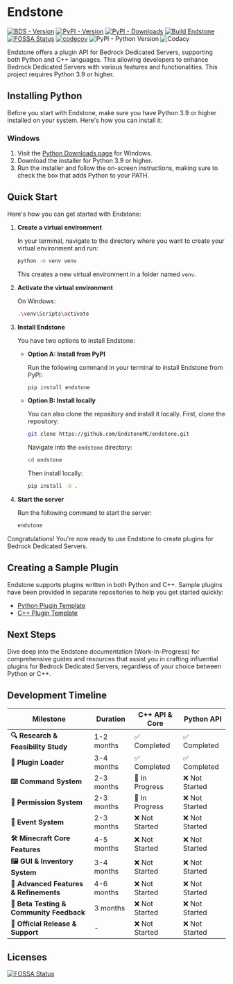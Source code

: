 # Endstone

[![BDS - Version](https://img.shields.io/badge/Bedrock%20Dedicated%20Server-1.20.30.02-brightgreen)](https://www.minecraft.net/download/server/bedrock)
[![PyPI - Version](https://img.shields.io/pypi/v/endstone)](https://pypi.org/project/endstone)
[![PyPI - Downloads](https://img.shields.io/pypi/dm/endstone)](https://pypi.org/project/endstone)
[![Build Endstone](https://github.com/EndstoneMC/endstone/actions/workflows/build.yml/badge.svg)](https://github.com/EndstoneMC/endstone/actions/workflows/build.yml)
[![FOSSA Status](https://app.fossa.com/api/projects/git%2Bgithub.com%2FEndstoneMC%2Fendstone.svg?type=shield&issueType=license)](https://app.fossa.com/projects/git%2Bgithub.com%2FEndstoneMC%2Fendstone)
[![codecov](https://img.shields.io/codecov/c/github/EndstoneMC/endstone?token=GQ6IX9GDT1&logo=codecov
)](https://codecov.io/gh/EndstoneMC/endstone)
![PyPI - Python Version](https://img.shields.io/pypi/pyversions/endstone?logo=python&logoColor=white)
![Codacy](https://img.shields.io/codacy/grade/9417e7bf4d614ca89307af346c581038?logo=codacy
)

Endstone offers a plugin API for Bedrock Dedicated Servers, supporting both Python and C++ languages. This
allowing developers to enhance Bedrock Dedicated Servers with various features and functionalities. This project
requires Python 3.9 or higher.

## Installing Python

Before you start with Endstone, make sure you have Python 3.9 or higher installed on your system. Here's how you can
install it:

### Windows

1. Visit the [Python Downloads page](https://www.python.org/downloads/) for Windows.
2. Download the installer for Python 3.9 or higher.
3. Run the installer and follow the on-screen instructions, making sure to check the box that adds Python to your PATH.

[//]: # (### Linux)

[//]: # ()

[//]: # (The method of installing Python varies between Linux distributions. Here's a general guide for Ubuntu:)

[//]: # ()

[//]: # (1. Open a terminal window.)

[//]: # (2. Run the following command to update your package list:)

[//]: # ()

[//]: # (   ```bash)

[//]: # (   sudo apt update)

[//]: # (   ```)

[//]: # ()

[//]: # (3. Run the following command to install Python 3.9:)

[//]: # ()

[//]: # (   ```bash)

[//]: # (   sudo apt install python3.9)

[//]: # (   ```)

## Quick Start

Here's how you can get started with Endstone:

1. **Create a virtual environment**

   In your terminal, navigate to the directory where you want to create your virtual environment and run:

   ```bash
   python -m venv venv
   ```

   This creates a new virtual environment in a folder named `venv`.

2. **Activate the virtual environment**

   On Windows:

   ```bash
   .\venv\Scripts\activate
   ```

   [//]: # ()

   [//]: # (   On Linux:)

   [//]: # ()

   [//]: # (   ```bash)

   [//]: # (   source venv/bin/activate)

   [//]: # (   ```)

3. **Install Endstone**

   You have two options to install Endstone:

    - **Option A: Install from PyPI**

      Run the following command in your terminal to install Endstone from PyPI:

      ```bash
      pip install endstone
      ```

    - **Option B: Install locally**

      You can also clone the repository and install it locally. First, clone the repository:

      ```bash
      git clone https://github.com/EndstoneMC/endstone.git
      ```

      Navigate into the `endstone` directory:

      ```bash
      cd endstone
      ```

      Then install locally:

      ```bash
      pip install -U .
      ```

4. **Start the server**

   Run the following command to start the server:

   ```bash
   endstone
   ```

Congratulations! You're now ready to use Endstone to create plugins for Bedrock Dedicated Servers.

## Creating a Sample Plugin

Endstone supports plugins written in both Python and C++. Sample plugins have been provided in separate repositories to
help you get started quickly:

- [Python Plugin Template](https://github.com/EndstoneMC/python-plugin-template)
- [C++ Plugin Template](https://github.com/EndstoneMC/cpp-plugin-template)

## Next Steps

Dive deep into the Endstone documentation (Work-In-Progress) for comprehensive guides and resources that assist you in
crafting influential plugins for Bedrock Dedicated Servers, regardless of your choice between Python or C++.

## Development Timeline

| Milestone                                | Duration   | C++ API & Core | Python API    |
|------------------------------------------|------------|----------------|---------------|
| **🔍 Research & Feasibility Study**      | 1-2 months | ✅ Completed    | ✅ Completed   |
| **🔌 Plugin Loader**                     | 3-4 months | ✅ Completed    | ✅ Completed   |
| **⌨️ Command System**                    | 2-3 months | 🔧 In Progress | ❌ Not Started |
| **🔐 Permission System**                 | 2-3 months | 🔧 In Progress | ❌ Not Started |
| **🎈 Event System**                      | 2-3 months | ❌ Not Started  | ❌ Not Started |
| **🛠 Minecraft Core Features**           | 4-5 months | ❌ Not Started  | ❌ Not Started |
| **🖼 GUI & Inventory System**            | 3-4 months | ❌ Not Started  | ❌ Not Started |
| **🌟 Advanced Features & Refinements**   | 4-6 months | ❌ Not Started  | ❌ Not Started |
| **🧪 Beta Testing & Community Feedback** | 3 months   | ❌ Not Started  | ❌ Not Started |
| **🚀 Official Release & Support**        | -          | ❌ Not Started  | ❌ Not Started |

## Licenses

[![FOSSA Status](https://app.fossa.com/api/projects/git%2Bgithub.com%2FEndstoneMC%2Fendstone.svg?type=large)](https://app.fossa.com/projects/git%2Bgithub.com%2FEndstoneMC%2Fendstone?ref=badge_large)
